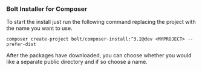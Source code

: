 ### Bolt Installer for Composer

To start the install just run the following command replacing the project with
the name you want to use.

`composer create-project bolt/composer-install:^3.2@dev <MYPROJECT> --prefer-dist`


After the packages have downloaded, you can choose whether you would like a
separate public directory and if so choose a name.
